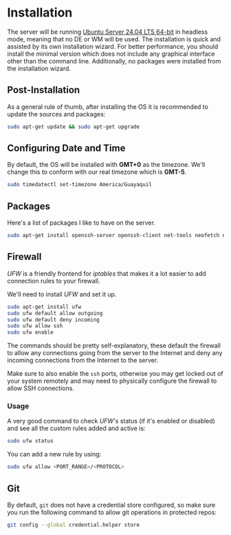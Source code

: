 # Installation

The server will be running [Ubuntu Server 24.04 LTS 64-bit](https://ubuntu.com/download/server) in headless mode, meaning that no DE or WM will be used. The installation is quick and assisted by its own installation wizard. For better performance, you should install the minimal version which does not include any graphical interface other than the command line. Additionally, no packages were installed from the installation wizard.

## Post-Installation

As a general rule of thumb, after installing the OS it is recommended to update the sources and packages:

```bash
sudo apt-get update && sudo apt-get upgrade
```

## Configuring Date and Time

By default, the OS will be installed with **GMT+0** as the timezone. We'll change this to conform with our real timezone which is **GMT-5**.

```bash
sudo timedatectl set-timezone America/Guayaquil
```

## Packages

Here's a list of packages I like to have on the server.

```bash
sudo apt-get install openssh-server openssh-client net-tools neofetch nload progress nano iputils-ping htop git speedtest-cli
```

## Firewall

*UFW* is a friendly frontend for *iptables* that makes it a lot easier to add connection rules to your firewall.

We'll need to install *UFW* and set it up.

```bash
sudo apt-get install ufw
sudo ufw default allow outgoing
sudo ufw default deny incoming
sudo ufw allow ssh
sudo ufw enable
```

The commands should be pretty self-explanatory, these default the firewall to allow any connections going from the server to the Internet and deny any incoming connections from the Internet to the server.

Make sure to also enable the `ssh` ports, otherwise you may get locked out of your system remotely and may need to physically configure the firewall to allow SSH connections.

### Usage

A very good command to check *UFW*'s status (if it's enabled or disabled) and see all the custom rules added and active is:

```bash
sudo ufw status
```

You can add a new rule by using:

```bash
sudo ufw allow <PORT_RANGE>/<PROTOCOL>
```

## Git

By default, `git` does not have a credential store configured, so make sure you run the following command to allow git operations in protected repos:

```bash
git config --global credential.helper store
```
